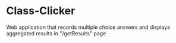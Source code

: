 # Class-Clicker
Web application that records multiple choice answers and displays aggregated results in "/getResults" page
